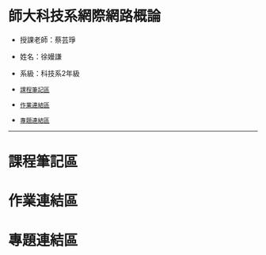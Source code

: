# 師大科技系網際網路概論

* 授課老師：蔡芸琤
* 姓名：徐嫚謙
* 系級：科技系2年級

* [`課程筆記區`]()
* [`作業連結區`]()
* [`專題連結區`]()
---
# 課程筆記區
# 作業連結區
# 專題連結區
